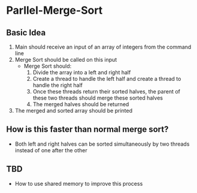 # Parllel-Merge-Sort

## Basic Idea

1. Main should receive an input of an array of integers from the command line
2. Merge Sort should be called on this input
    - Merge Sort should:
      1. Divide the array into a left and right half
      2. Create a thread to handle the left half and create a thread to handle the right half
      3. Once these threads return their sorted halves, the parent of these two threads should merge these sorted halves
      4. The merged halves should be returned
3. The merged and sorted array should be printed

## How is this faster than normal merge sort?
- Both left and right halves can be sorted simultaneously by two threads instead of one after the other

## TBD
- How to use shared memory to improve this process
